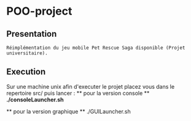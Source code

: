 # POO-project

## Presentation
    Réimplémentation du jeu mobile Pet Rescue Saga disponible (Projet universitaire).

## Execution
<p>Sur une machine unix afin d'executer le projet placez vous dans le repertoire src/ puis lancer :
** pour la version console **
<strong>./consoleLauncher.sh</strong></p>

<p>** pour la version graphique **
</strong>./GUILauncher.sh</strong></p>